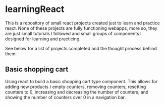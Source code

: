 # learningReact
This is a repository of small react projects created just to learn and practice react. None of these projects are fully functioning webapps, more so, they are just small tutorials I followed and small groups of components I designed for learning and practicing.

See below for a list of projects completed and the thought process behind them.

## Basic shopping cart
Using react to build a basic shopping cart type component. This allows for adding new products / empty counters, removing counters, resetting counters to 0, increasing  and decreasing the number of counters, and showing the number of counters over 0 in a navigation bar.
